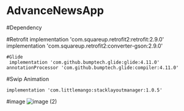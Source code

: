 # AdvanceNewsApp

#Dependency
 
 #Retrofit
    implementation 'com.squareup.retrofit2:retrofit:2.9.0'
    implementation 'com.squareup.retrofit2:converter-gson:2.9.0'
    
    
    #Glide
     implementation 'com.github.bumptech.glide:glide:4.11.0'
    annotationProcessor 'com.github.bumptech.glide:compiler:4.11.0'
    
#Swip Animation

    implementation 'com.littlemango:stacklayoutmanager:1.0.5'
    
#image 
![image (2)](https://user-images.githubusercontent.com/47485482/93565123-7589ab80-f9a8-11ea-9fce-a557ef24072d.png)

